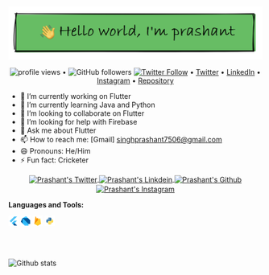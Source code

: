 ![image](https://github.com/singhprashant1/singhprashant1/blob/master/pras.png)


<p align="center">
  <img src="https://gpvc.arturio.dev/singhprashant1" alt="profile views"> •  
<img alt="GitHub followers" src="https://img.shields.io/github/followers/singhprashant1?label=prashant&style=social">
  <a href="https://twitter.com/intent/follow?screen_name=singhprashant44&tw_p=followbutton"><img alt="Twitter Follow" src="https://img.shields.io/twitter/follow/singhprashant44?label=Prashant&style=social"></a>  •
  <a href="https://twitter.com/intent/follow?screen_name=singhprashant44&tw_p=followbutton">Twitter</a> •
  <a href="https://www.linkedin.com/in/singhprashant99/">LinkedIn</a> •
  <a href="https://www.instagram.com/singhprashant99/">Instagram</a> •
  <a href="https://github.com/singhprashant1?tab=repositories">Repository</a> 
</p>


- 🔭 I’m currently working on Flutter
- 🌱 I’m currently learning Java and Python
- 👯 I’m looking to collaborate on Flutter
- 🤔 I’m looking for help with Firebase
- 💬 Ask me about Flutter
- 📫 How to reach me: [Gmail] singhprashant7506@gmail.com
- 😄 Pronouns: He/Him
- ⚡ Fun fact: Cricketer

<p align="center">
<a href="https://twitter.com/singhprashant44">
  <img align="center" alt="Prashant's Twitter" width="22px" src="https://cdn.jsdelivr.net/npm/simple-icons@v3/icons/twitter.svg" />
</a>
<a href="https://linkedin.com/in/singhprashant99">
  <img align="center" alt="Prashant's Linkdein" width="22px" src="https://cdn.jsdelivr.net/npm/simple-icons@v3/icons/linkedin.svg" />
</a>
<a href="https://github.com/singhprashant1">
  <img align="center" alt="Prashant's Github" width="22px" src="https://cdn.jsdelivr.net/npm/simple-icons@v3/icons/github.svg" />
</a>

<a href="https://instagram.com/singhprashant99/">
  <img align="center" alt="Prashant's Instagram" width="22px" src="https://cdn.jsdelivr.net/npm/simple-icons@v3/icons/instagram.svg" />
</a>

**Languages and Tools:**  

<code><img height="20" src="https://raw.githubusercontent.com/github/explore/80688e429a7d4ef2fca1e82350fe8e3517d3494d/topics/flutter/flutter.png"></code>
<code><img height="20" src="https://raw.githubusercontent.com/github/explore/80688e429a7d4ef2fca1e82350fe8e3517d3494d/topics/dart/dart.png"></code>
<code><img height="20" src="https://raw.githubusercontent.com/github/explore/80688e429a7d4ef2fca1e82350fe8e3517d3494d/topics/firebase/firebase.png"></code>
<code><img height="20" src="https://raw.githubusercontent.com/github/explore/80688e429a7d4ef2fca1e82350fe8e3517d3494d/topics/python/python.png"></code>

<br/>
<br/>
</p>




![Github stats](https://github-readme-stats.vercel.app/api?username=singhprashant1&show_icons=true&cache_seconds=86400)

